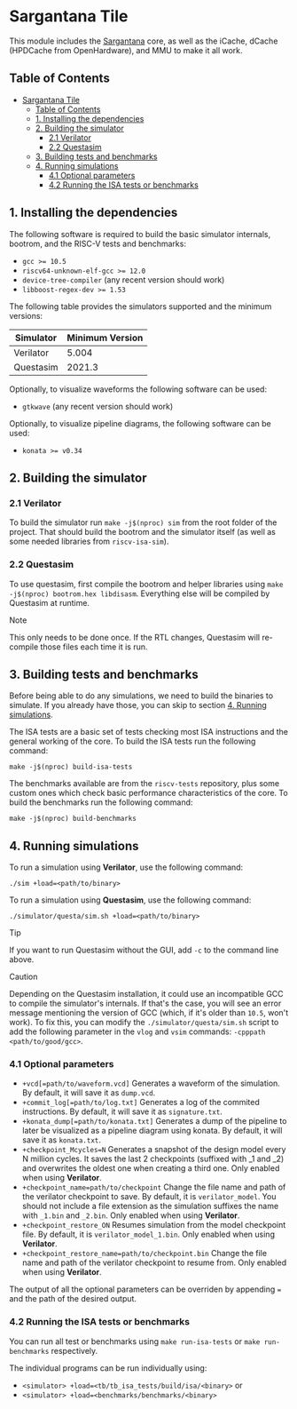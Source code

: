 # Sargantana Tile

This module includes the [Sargantana](https://gitlab.bsc.es/hwdesign/rtl/cores/sargantana) core, as well as the iCache, dCache (HPDCache from OpenHardware), and MMU to make it all work.

## Table of Contents

- [Sargantana Tile](#sargantana-tile)
  - [Table of Contents](#table-of-contents)
  - [1. Installing the dependencies](#1-installing-the-dependencies)
  - [2. Building the simulator](#2-building-the-simulator)
    - [2.1 Verilator](#21-verilator)
    - [2.2 Questasim](#22-questasim)
  - [3. Building tests and benchmarks](#3-building-tests-and-benchmarks)
  - [4. Running simulations](#4-running-simulations)
    - [4.1 Optional parameters](#41-optional-parameters)
    - [4.2 Running the ISA tests or benchmarks](#42-running-the-isa-tests-or-benchmarks)

## 1. Installing the dependencies

The following software is required to build the basic simulator internals, bootrom, and the RISC-V tests and benchmarks:

- `gcc >= 10.5`
- `riscv64-unknown-elf-gcc >= 12.0`
- `device-tree-compiler` (any recent version should work)
- `libboost-regex-dev >= 1.53`

The following table provides the simulators supported and the minimum versions:

| Simulator | Minimum Version |
|-----------|-----------------|
| Verilator | 5.004           |
| Questasim | 2021.3          |

Optionally, to visualize waveforms the following software can be used:

- `gtkwave` (any recent version should work)

Optionally, to visualize pipeline diagrams, the following software can be used:

- `konata >= v0.34`

## 2. Building the simulator

### 2.1 Verilator

To build the simulator run `make -j$(nproc) sim` from the root folder of the project. That should build the bootrom and the simulator itself (as well as some needed libraries from `riscv-isa-sim`).

### 2.2 Questasim

To use questasim, first compile the bootrom and helper libraries using `make -j$(nproc) bootrom.hex libdisasm`. Everything else will be compiled by Questasim at runtime.

> [!NOTE]  
> This only needs to be done once. If the RTL changes, Questasim will re-compile those files each time it is run.

## 3. Building tests and benchmarks

Before being able to do any simulations, we need to build the binaries to simulate.
If you already have those, you can skip to section [4. Running simulations](#4-running-simulations).

The ISA tests are a basic set of tests checking most ISA instructions and the general working of the core.
To build the ISA tests run the following command:

`make -j$(nproc) build-isa-tests`

The benchmarks available are from the `riscv-tests` repository, plus some custom ones which check basic performance characteristics of the core.
To build the benchmarks run the following command:

`make -j$(nproc) build-benchmarks`

## 4. Running simulations

To run a simulation using **Verilator**, use the following command:

`./sim +load=<path/to/binary>`

To run a simulation using **Questasim**, use the following command:

`./simulator/questa/sim.sh +load=<path/to/binary>`

> [!TIP]
> If you want to run Questasim without the GUI, add `-c` to the command line above.

> [!CAUTION]  
> Depending on the Questasim installation, it could use an incompatible GCC to compile the simulator's internals. If that's the case, you will see an error message mentioning the version of GCC (which, if it's older than `10.5`, won't work). To fix this, you can modify the `./simulator/questa/sim.sh` script to add the following parameter in the `vlog` and `vsim` commands: `-cpppath <path/to/good/gcc>`.

### 4.1 Optional parameters

- `+vcd[=path/to/waveform.vcd]` Generates a waveform of the simulation. By default, it will save it as `dump.vcd`.
- `+commit_log[=path/to/log.txt]` Generates a log of the commited instructions. By default, it will save it as `signature.txt`.
- `+konata_dump[=path/to/konata.txt]` Generates a dump of the pipeline to later be visualized as a pipeline diagram using konata. By default, it will save it as `konata.txt`.
- `+checkpoint_Mcycles=N` Generates a snapshot of the design model every N million cycles. It saves the last 2 checkpoints (suffixed with _1 and _2) and overwrites the oldest one when creating a third one. Only enabled when using **Verilator**.
- `+checkpoint_name=path/to/checkpoint` Change the file name and path of the verilator checkpoint to save. By default, it is `verilator_model`. You should not include a file extension as the simulation suffixes the name with `_1.bin` and `_2.bin`. Only enabled when using **Verilator**.
- `+checkpoint_restore_ON` Resumes simulation from the model checkpoint file. By default, it is `verilator_model_1.bin`. Only enabled when using **Verilator**.
- `+checkpoint_restore_name=path/to/checkpoint.bin` Change the file name and path of the verilator checkpoint to resume from. Only enabled when using **Verilator**.

The output of all the optional parameters can be overriden by appending `=` and the path of the desired output.

### 4.2 Running the ISA tests or benchmarks

You can run all test or benchmarks using `make run-isa-tests` or `make run-benchmarks` respectively.

The individual programs can be run individually using:
- `<simulator> +load=<tb/tb_isa_tests/build/isa/<binary>` or
- `<simulator> +load=<benchmarks/benchmarks/<binary>`
